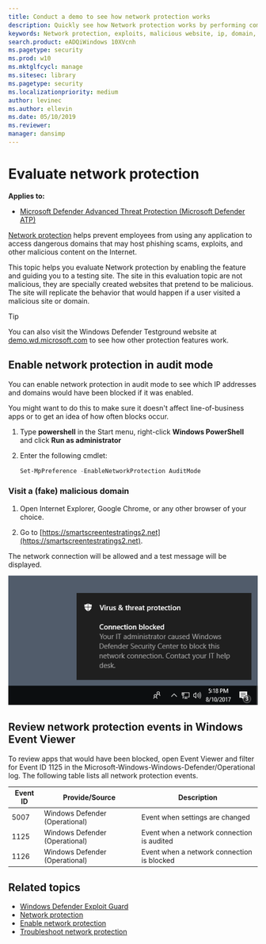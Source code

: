 ```yaml
---
title: Conduct a demo to see how network protection works
description: Quickly see how Network protection works by performing common scenarios that it protects against
keywords: Network protection, exploits, malicious website, ip, domain, domains, evaluate, test, demo
search.product: eADQiWindows 10XVcnh
ms.pagetype: security
ms.prod: w10
ms.mktglfcycl: manage
ms.sitesec: library
ms.pagetype: security
ms.localizationpriority: medium
author: levinec
ms.author: ellevin
ms.date: 05/10/2019
ms.reviewer: 
manager: dansimp
---
```


# Evaluate network protection

**Applies to:**

* [Microsoft Defender Advanced Threat Protection (Microsoft Defender ATP)](https://go.microsoft.com/fwlink/p/?linkid=2069559)

[Network protection](network-protection.md) helps prevent employees from using any application to access dangerous domains that may host phishing scams, exploits, and other malicious content on the Internet.

This topic helps you evaluate Network protection by enabling the feature and guiding you to a testing site. The site in this evaluation topic are not malicious, they are specially created websites that pretend to be malicious. The site will replicate the behavior that would happen if a user visited a malicious site or domain.

> [!TIP]
> You can also visit the Windows Defender Testground website at [demo.wd.microsoft.com](https://demo.wd.microsoft.com?ocid=cx-wddocs-testground) to see how other protection features work.

## Enable network protection in audit mode

You can enable network protection in audit mode to see which IP addresses and domains would have been blocked if it was enabled.

You might want to do this to make sure it doesn't affect line-of-business apps or to get an idea of how often blocks occur.

1. Type **powershell** in the Start menu, right-click **Windows PowerShell** and click **Run as administrator**
2. Enter the following cmdlet:

    ```PowerShell
    Set-MpPreference -EnableNetworkProtection AuditMode
    ```

### Visit a (fake) malicious domain

1. Open Internet Explorer, Google Chrome, or any other browser of your choice.

1. Go to [https://smartscreentestratings2.net](https://smartscreentestratings2.net).

The network connection will be allowed and a test message will be displayed.

![Example notification that says Connection blocked: Your IT administrator caused Windows Security to block this network connection. Contact your IT help desk.](images/np-notif.png)

## Review network protection events in Windows Event Viewer

To review apps that would have been blocked, open Event Viewer and filter for Event ID 1125 in the Microsoft-Windows-Windows-Defender/Operational log. The following table lists all network protection events.

| Event ID | Provide/Source | Description |
|-|-|-|
|5007 | Windows Defender (Operational) | Event when settings are changed |
|1125 | Windows Defender (Operational) | Event when a network connection is audited |
|1126 | Windows Defender (Operational) | Event when a network connection is blocked |

## Related topics

* [Windows Defender Exploit Guard](windows-defender-exploit-guard.md)
* [Network protection](network-protection.md)
* [Enable network protection](enable-network-protection.md)
* [Troubleshoot network protection](troubleshoot-np.md)
